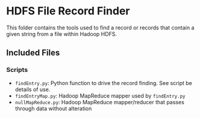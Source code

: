 # HDFS File Record Finder
This folder contains the tools used to find a record or records that contain a given string from a file within Hadoop HDFS.

## Included Files

### Scripts

* `findEntry.py`: Python function to drive the record finding. See script be details of use.
* `findEntryMap.py`: Hadoop MapReduce mapper used by `findEntry.py`
* `nullMapReduce.py`: Hadoop MapReduce mapper/reducer that passes through data without alteration

